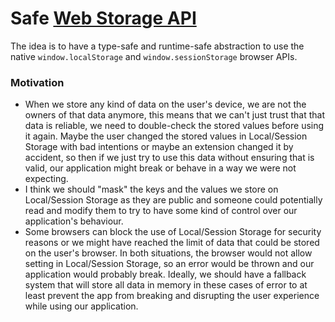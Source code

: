# Safe [Web Storage API](https://developer.mozilla.org/en-US/docs/Web/API/Web_Storage_API)

The idea is to have a type-safe and runtime-safe abstraction to use the native `window.localStorage` and `window.sessionStorage` browser APIs.


### Motivation
- When we store any kind of data on the user's device, we are not the owners of that data anymore, this means that we can't just trust that that data is reliable, we need to double-check the stored values before using it again. Maybe the user changed the stored values in Local/Session Storage with bad intentions or maybe an extension changed it by accident, so then if we just try to use this data without ensuring that is valid, our application might break or behave in a way we were not expecting.
- I think we should "mask" the keys and the values we store on Local/Session Storage as they are public and someone could potentially read and modify them to try to have some kind of control over our application's behaviour.
- Some browsers can block the use of Local/Session Storage for security reasons or we might have reached the limit of data that could be stored on the user's browser. In both situations, the browser would not allow setting in Local/Session Storage, so an error would be thrown and our application would probably break. Ideally, we should have a fallback system that will store all data in memory in these cases of error to at least prevent the app from breaking and disrupting the user experience while using our application.
